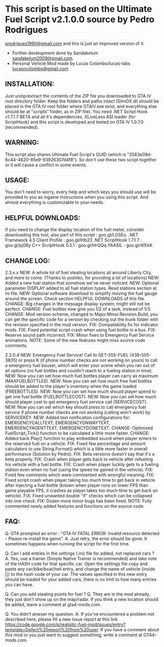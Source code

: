 # This script is based on the Ultimate Fuel Script v2.1.0.0 source by Pedro Rodrigues
<prodrigues1990@gmail.com> and this is just an improved version of it.
* Further development done by Sandakelum <sandakelum2009@gmail.com>.
* Personal Vehicle Mod made by Lucas Colombo/lucas-labs <lucasncolombo@gmail.com>

## INSTALLATION: 
Just unzip/extract the contents of the ZIP file you downloaded to
GTA IV root directory folder. Keep the folders and paths intact (SlimDX.dll
should be placed in the GTA IV root folder where GTAIV.exe exist, and everything
else should be at "scripts" folder, as in ZIP file). You need .NET Script Hook
v1.7.1.7 BETA and all it's dependencies, XLiveLess ASI loader (for ScriptHook) and this script is developed
and tested on GTA IV 1.0.7.0 (recommended).

## WARNING: 
This script also shares Ultimate Fuel Script's GUID (which is
"3583e09d-6c44-4820-85e9-93926307d4f8"). So don't use these two script together
or it will cause a conflict in some events.

## USAGE:
You don't need to worry, every help and which keys you should use will be
provided to you as ingame instructions when you using this script. And almost
everything is customizable to your needs.

## HELPFUL DOWNLOADS:
If you need to change the display location of the fuel meter, consider downloading this tool, also part of this script : goo.gl/LGSEo.
.NET Framework 4.5 Client Profile : goo.gl/lHb23
.NET ScriptHook 1.7.1.7 : goo.gl/pj06y
C++ ScriptHook 0.5.1 : goo.gl/HrQQq
YAASIL : goo.gl/4fEkK

## CHANGE LOG: 
2.3.x.x
NEW: A whole lot of fuel stealing locations all around Liberty City, and more to come. (Thanks to yoshiko, for providing a lot of locations)
NEW: Added a new fuel station that somehow we've never noticed.
NEW: Optional parameter DISPLAY added to all fuel station types. Read stations section at ini file.
NEW: Optional software download to simplify moving the fuel gauge around the screen. Check section HELPFUL DOWNLOADS of this file.
CHANGE: Big changes in the message display system, might still not be perfect.
CHANGE: Fuel bottles now give you 1/2 of a tank, instead of 1/3.
CHANGE: Mod version scheme, changed to Major.Minor.Revision.Build, you can get the specific code for a version by checking out the trunk folder with the revision specified in the mod version.
FIX: Compatability fix for indicator mods.
FIX: Fixed potential script crash when using fuel bottle in a bus.
FIX: Reserve sound path incorrect.
FIX: Minor fixes to Emergency Fuel Service animations.
NOTE: Some of the new features might miss source code comments.

2.2.0.4
NEW: Emergency Fuel Service! Call to GET-555-FUEL (438-555-3835) or press K (if phone number checks are not working on yours) to call a emergency fuel bouser, which will enter your scene when you ran out of all options (no fuel bottles and couldn't reach to a fueling station in time).
NEW: Now you can set how much fuel bottles player can carry as maximum (MAXFUELBOTTLES).
NEW: Now you can set how much free fuel bottles should be added to the player's inventory when the game loaded (FREEBOTTLES).
NEW: Now you can set how much should player spend to get one fuel bottle (FUELBOTTLECOST).
NEW: Now you can set how much should player cost to get emergency fuel service call (SERVICECOST).
NEW: Now you can set which key should press to call emergency fuel service if phone number checks are not working (calling won't work) by SERVICEKEY.
NEW: Added text notification configurations for: EMERGENCYCALLTEXT, EMERGENCYONWAYTEXT, EMERGENCYAGENTTEXT, EMERGENCYDONETEXT.
CHANGE: Optimized FuelScript_Tick() function to be calculated a little more faster.
CHANGE: Added back Play() function to play embedded sound when player enters to the reserved fuel on a vehicle.
FIX: Fixed few percentage and amount calculators to use String.Format() which is a little more faster in overall performance (Solution by Pedro).
FIX: Beta versions doesn't say that it's a beta properly.
FIX: Crash when player gets back to vehicle after refueling his vehicle with a fuel bottle.
FIX: Crash when player luckily gets to a fueling station even when no fuel (using the speed he gained in the vehicle).
FIX: Fixed few comments which were commented with wrongful meaning.
FIX: Fixed script crash when player taking too much time to get back in vehicle after injecting a fuel bottle (known when player runs on lower FPS than game playable FPS, it crashes as player takes too much time to get back on vehicle).
FIX: Fixed unwanted double "if" checks which can be collapsed into one check.
FIX: Dozen more minor bugs has been fixed.
NOTE: Fully commented newly added features and functions on the source code.

## FAQ:
Q. GTA prompted an error : "GTA IV FATAL ERROR: Invalid resource detected - Please re-install the game".
A. Just retry, the error should be gone. It sometimes happens when running the script for the first time.

Q. Can I add entries in the settings (.ini) file for added, not replaced cars ?
A. Yes, use a trainer (Simple Native Trainer is recommended) and take note of the HASH code for that specific car. Open the settings file copy and paste any car/bike/boat/heli entry, and change the name of vehicle (inside []) to the hash code of your car. The values specified in this new entry should be loaded for your added cars, there is no limit to how many entries you can have.

Q. Can you add stealing points for fuel ?
Q. They are in the mod already, they just don't show up on the map/radar. If you think a new location should be added, leave a comment at gta4-mods.com.

Q. You didn't anwser my question.
A. If you've encountered a problem not described here, please fill a new issue report at this link https://code.google.com/p/realistic-fuel-mod/issues/entry?template=Defect%20report%20from%20user. If you have a comment about this mod or you just want to suggest something, write a comment at GTA4-mods.com.
